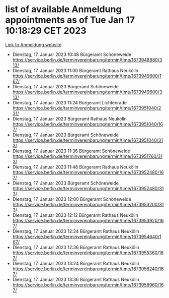 # list of available Anmeldung appointments as of Tue Jan 17 10:18:29 CET 2023
[Link to Anmeldung website](https://service.berlin.de/terminvereinbarung/termin/tag.php?termin=0&anliegen[]=120686&dienstleisterlist=122210,122217,327316,122219,327312,122227,327314,122231,327346,122243,327348,122252,329742,122260,329745,122262,329748,122254,329751,122271,327278,122273,327274,122277,327276,330436,122280,327294,122282,327290,122284,327292,327539,122291,327270,122285,327266,122286,327264,122296,327268,150230,329760,122301,327282,122297,327286,122294,327284,122312,329763,122314,329775,122304,327330,122311,327334,122309,327332,122281,327352,122279,329772,122276,327324,122274,327326,122267,329766,122246,327318,122251,327320,122257,327322,122208,327298,122226,327300,121362,121364&herkunft=http%3A%2F%2Fservice.berlin.de%2Fdienstleistung%2F120686%2F)
- Dienstag, 17. Januar 2023 10:48 Bürgeramt Schöneweide https://service.berlin.de/terminvereinbarung/termin/time/1673948880/313/
- Dienstag, 17. Januar 2023 11:00 Bürgeramt Rathaus Neukölln https://service.berlin.de/terminvereinbarung/termin/time/1673949600/167/
- Dienstag, 17. Januar 2023  Bürgeramt Schöneweide https://service.berlin.de/terminvereinbarung/termin/time/1673949600/313/
- Dienstag, 17. Januar 2023 11:24 Bürgeramt Lichtenrade https://service.berlin.de/terminvereinbarung/termin/time/1673951040/231/
- Dienstag, 17. Januar 2023  Bürgeramt Rathaus Neukölln https://service.berlin.de/terminvereinbarung/termin/time/1673951040/167/
- Dienstag, 17. Januar 2023  Bürgeramt Schöneweide https://service.berlin.de/terminvereinbarung/termin/time/1673951040/313/
- Dienstag, 17. Januar 2023 11:36 Bürgeramt Schöneweide https://service.berlin.de/terminvereinbarung/termin/time/1673951760/313/
- Dienstag, 17. Januar 2023 11:48 Bürgeramt Rathaus Neukölln https://service.berlin.de/terminvereinbarung/termin/time/1673952480/167/
- Dienstag, 17. Januar 2023  Bürgeramt Schöneweide https://service.berlin.de/terminvereinbarung/termin/time/1673952480/313/
- Dienstag, 17. Januar 2023 12:00 Bürgeramt Schöneweide https://service.berlin.de/terminvereinbarung/termin/time/1673953200/313/
- Dienstag, 17. Januar 2023 12:12 Bürgeramt Rathaus Neukölln https://service.berlin.de/terminvereinbarung/termin/time/1673953920/167/
- Dienstag, 17. Januar 2023 12:24 Bürgeramt Rathaus Neukölln https://service.berlin.de/terminvereinbarung/termin/time/1673954640/167/
- Dienstag, 17. Januar 2023 12:36 Bürgeramt Rathaus Neukölln https://service.berlin.de/terminvereinbarung/termin/time/1673955360/167/
- Dienstag, 17. Januar 2023 13:24 Bürgeramt Rathaus Neukölln https://service.berlin.de/terminvereinbarung/termin/time/1673958240/167/
- Dienstag, 17. Januar 2023 13:36 Bürgeramt Rathaus Neukölln https://service.berlin.de/terminvereinbarung/termin/time/1673958960/167/
